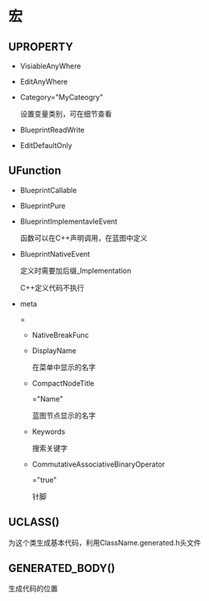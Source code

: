 # 宏

## UPROPERTY

- VisiableAnyWhere

- EditAnyWhere

- Category="MyCateogry"

  设置变量类别，可在细节查看

- BlueprintReadWrite

- EditDefaultOnly

## UFunction

- BlueprintCallable

- BlueprintPure

- BlueprintImplementavleEvent

  函数可以在C++声明调用，在蓝图中定义

- BlueprintNativeEvent

  定义时需要加后缀_Implementation

  C++定义代码不执行

- meta

  =

  - NativeBreakFunc

  - DisplayName

    在菜单中显示的名字

  - CompactNodeTitle

    ="Name"

    蓝图节点显示的名字

  - Keywords

    搜索关键字

  - CommutativeAssociativeBinaryOperator

    ="true"

    针脚


## UCLASS()

为这个类生成基本代码，利用ClassName.generated.h头文件

## GENERATED_BODY()

生成代码的位置